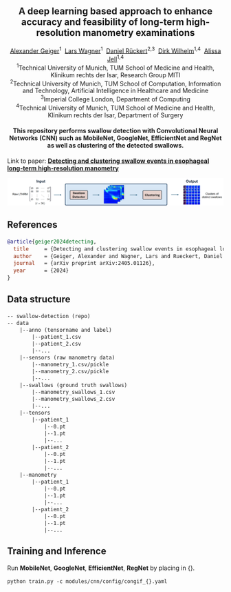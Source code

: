 <div align="center">

<h2>A deep learning based approach to enhance accuracy and feasibility of long-term high-resolution manometry examinations</h2>

<div>
    <a href='https://web.med.tum.de/miti/personen/alexander-geiger/' target='_blank'>Alexander Geiger</a><sup>1</sup>&nbsp;
    <a href='https://web.med.tum.de/miti/personen/lars-wagner/' target='_blank'>Lars Wagner</a><sup>1</sup>&nbsp;
    <a href='https://aim-lab.io/author/daniel-ruckert/' target='_blank'>Daniel Rückert</a><sup>2,3</sup>&nbsp;
    <a href='https://www.chir.med.tum.de/personal/wilhelm' target='_blank'>Dirk Wilhelm</a><sup>1,4</sup>&nbsp;
    <a href='https://web.med.tum.de/miti/personen/alissa-jell/' target='_blank'>Alissa Jell</a><sup>1,4</sup>
</div>

<div>
    <sup>1</sup>Technical University of Munich, TUM School of Medicine and Health, Klinikum
rechts der Isar, Research Group MITI
</div>
<div>
    <sup>2</sup>Technical University of Munich, TUM School of Computation, Information and
Technology, Artificial Intelligence in Healthcare and Medicine
</div>
<div>
    <sup>3</sup>Imperial College London, Department of Computing
</div>
<div>
    <sup>4</sup>Technical University of Munich, TUM School of Medicine and Health, Klinikum
rechts der Isar, Department of Surgery
</div>

<div align="center">
    <h4>
        This repository performs swallow detection with Convolutional Neural Networks (CNN) such as MobileNet, GoogleNet, EfficientNet and RegNet as well as clustering of the detected swallows.
    </h4>
</div>
</div>

Link to paper: [**Detecting and clustering swallow events in esophageal long-term high-resolution manometry**](https://arxiv.org/pdf/2405.01126)

<img src="assets/Figure.png" alt="Architecture" width="1500"/>

## References
```BibTeX
@article{geiger2024detecting,
  title     = {Detecting and clustering swallow events in esophageal long-term high-resolution manometry},
  author    = {Geiger, Alexander and Wagner, Lars and Rueckert, Daniel and Wilhelm, Dirk and Jell, Alissa},
  journal   = {arXiv preprint arXiv:2405.01126},
  year      = {2024}
}
```

## Data structure

```
-- swallow-detection (repo)
-- data
    |--anno (tensorname and label)
        |--patient_1.csv
        |--patient_2.csv
        |--...
    |--sensors (raw manometry data)
        |--manometry_1.csv/pickle
        |--manometry_2.csv/pickle
        |--...
    |--swallows (ground truth swallows)
        |--manometry_swallows_1.csv
        |--manometry_swallows_2.csv
        |--...
    |--tensors
        |--patient_1
            |--0.pt
            |--1.pt
            |--...
        |--patient_2
            |--0.pt
            |--1.pt
            |--...
    |--manometry
        |--patient_1
            |--0.pt
            |--1.pt
            |--...
        |--patient_2
            |--0.pt
            |--1.pt
            |--...
```


## Training and Inference

Run **MobileNet**, **GoogleNet**, **EfficientNet**, **RegNet** by placing in {}.
```
python train.py -c modules/cnn/config/congif_{}.yaml
```

